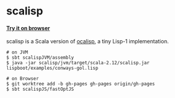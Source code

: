 scalisp
=======

#### [Try it on browser](https://yubrot.github.io/scalisp/)

scalisp is a Scala version of [ocalisp](https://github.com/yubrot/ocalisp), a tiny Lisp-1 implementation.

    # on JVM
    $ sbt scalispJVM/assembly
    $ java -jar scalisp/jvm/target/scala-2.12/scalisp.jar lispboot/examples/conways-gol.lisp

    # on Browser
    $ git worktree add -b gh-pages gh-pages origin/gh-pages
    $ sbt scalispJS/fastOptJS

